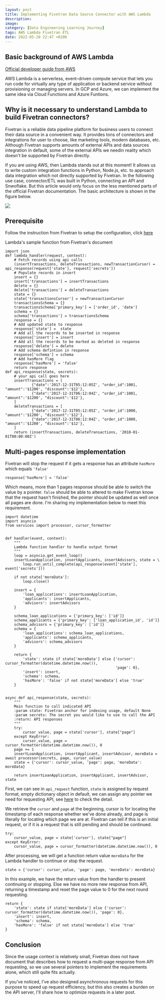 ```yaml
---
layout: post
title: Implementing Fivetran Data Source Connector with AWS Lambda
description: 
image: 
category: [Data Engineering Learning Journey]
tags: AWS Lambda Fivetran ETL
date: 2022-05-28 22:47 +0200
---
```

## Basic background of AWS Lambda

[Official developer guide from AWS](https://aws.amazon.com/getting-started/hands-on/run-serverless-code/)

AWS Lambda is a serverless, event-driven compute service that lets you run code for virtually any type of application or backend service without provisioning or managing servers. In GCP and Azure, we can implement the same idea via Cloud Functions and Azure Funtions.


## Why is it necessary to understand Lambda to build Fivetran connectors?

Fivetran is a reliable data pipeline platform for business users to connect their data source in a convenient way. It provides tons of connectors and integrations for user to choose, like marketing tools, modern databases, etc. Although Fivetran supports amounts of external APIs and data sources integration in default, some of the external APIs we needin reality which doesn't be supported by Fivetran directly. 

If you are using AWS, then Lambda stands out at this moment! It allows us to write custom integration functions in Python, Node.js, etc. to approach data integration which not directly supported by Fivetran. In the following use case, connector/ETL was built in Python, connecting an API and Snwoflake. But this article would only focus on the less mentioned parts of the official Fivetran documentation. The basic architecture is shown in the figure below.


[ ![](https://s3.eu-central-1.amazonaws.com/samueltyh.github.io/posts/Fivetran_lambda.drawio.png)](https://s3.eu-central-1.amazonaws.com/samueltyh.github.io/posts/Fivetran_lambda.drawio.png)


## Prerequisite

Follow the instruction from Fivetran to setup the configuration, click [here](https://fivetran.com/docs/functions/aws-lambda)

Lambda's sample function from Fivetran's document

```
import json
def lambda_handler(request, context):
    # Fetch records using api calls
    (insertTransactions, deleteTransactions, newTransactionCursor) = api_response(request['state'], request['secrets'])    
    # Populate records in insert    
    insert = {}    
    insert['transactions'] = insertTransactions    
    delete = {}
    delete['transactions'] = deleteTransactions    
    state = {}
    state['transactionsCursor'] = newTransactionCursor    
    transactionsSchema = {}
    transactionsSchema['primary_key'] = ['order_id', 'date']    
    schema = {}
    schema['transactions'] = transactionsSchema    
    response = {}    
    # Add updated state to response
    response['state'] =  state    
    # Add all the records to be inserted in response
    response['insert'] = insert    
    # Add all the records to be marked as deleted in response
    response['delete'] = delete    
    # Add schema defintion in response
    response['schema'] = schema    
    # Add hasMore flag
    response['hasMore'] = 'false'    
    return response	
def api_response(state, secrets):
    # your api call goes here
    insertTransactions = [
            {"date":'2017-12-31T05:12:05Z', "order_id":1001, "amount":'$1200', "discount":'$12'},
            {"date":'2017-12-31T06:12:04Z', "order_id":1001, "amount":'$1200', "discount":'$12'},
    ]    
    deleteTransactions = [
            {"date":'2017-12-31T05:12:05Z', "order_id":1000, "amount":'$1200', "discount":'$12'},
            {"date":'2017-12-31T06:12:04Z', "order_id":1000, "amount":'$1200', "discount":'$12'},
    ]    
    return (insertTransactions, deleteTransactions, '2018-01-01T00:00:00Z')
```


## Multi-pages response implementation

Fivetran will stop the request if it gets a response has an attribute `hasMore` which equals `'false'`

```
response['hasMore'] = 'false'
```

Which means, more than 1 pages response should be able to switch the value by a pointer. `false` should be able to altered to make Fivetran know that the request hasn't finished, the pointer should be updated as well once all pages are done. I'm sharing my implementation below to meet this requirement.

```
import datetime
import asyncio
from services import processor, cursor_formatter


def handler(event, context):
    """
    Lambda function handler to handle output format
    """
    loop = asyncio.get_event_loop()
    insertLoanApplication, insertApplicants, insertAdvisors, state = \
        loop.run_until_complete(api_response(event['state'], event['secrets']))

    if not state['moreData']:
        loop.close()

    insert = {
        'loan_applications': insertLoanApplication,
        'applicants': insertApplicants,
        'advisors': insertAdvisors
    }

    schema_loan_applications = {'primary_key': ['id']}
    schema_applicants = {'primary_key': ['loan_application_id', 'id']}
    schema_advisors = {'primary_key': ['id']}
    schema = {
        'loan_applications': schema_loan_applications,
        'applicants': schema_applicants,
        'advisors': schema_advisors
    }

    return {
        'state': state if state['moreData'] else {'cursor': cursor_formatter(datetime.datetime.now()),
                                                  'page': 0},
        'insert': insert,
        'schema': schema,
        'hasMore': 'false' if not state['moreData'] else 'true'
    }


async def api_response(state, secrets):
    """
    Main function to call indicated API
    :param state: Fivetran anchor for indexing usage, default None
    :param secrets: The secret you would like to use to call the API
    :return: API responses
    """
    try:
        cursor_value, page = state['cursor'], state["page"]
    except KeyError:
        cursor_value, page = cursor_formatter(datetime.datetime.now()), 0
    page += 1
    insertLoanApplication, insertApplicant, insertAdvisor, moreData = await processor(secrets, page, cursor_value)
    state = {'cursor': cursor_value, 'page': page, 'moreData': moreData}

    return insertLoanApplication, insertApplicant, insertAdvisor, state
```

First, we can see in `api_request` function, `state` is assigned by request format, empty dictionary object in default, we can assign any pointer we need for requesting API, see [here](https://fivetran.com/docs/functions/aws-lambda/sample-functions#samplefunctionrequest) to check the detail.

We retrieve the `cursor` and `page` at the beginning, cursor is for locating the timestamp of each response whether we've done already, and page is literally for locating which page we are at. Fivetran can tell if this is an initial request, or if it is a request that is still pending and should be continued.

```
try:
    cursor_value, page = state['cursor'], state["page"]
except KeyError:
    cursor_value, page = cursor_formatter(datetime.datetime.now()), 0
```

After processing, we will get a function return value `moreData` for the Lambda handler to continue or stop the request.

```
state = {'cursor': cursor_value, 'page': page, 'moreData': moreData}
```

In this example, we have the return value from the handler to present continuing or stopping. Else we have no more new response from API, returning a timestamp and reset the page value to 0 for the next round requesting.

```
return {
    'state': state if state['moreData'] else {'cursor': cursor_formatter(datetime.datetime.now()), 'page': 0},
    'insert': insert,
    'schema': schema,
    'hasMore': 'false' if not state['moreData'] else 'true'
}
```

## Conclusion

Since the usage context is relatively small, Fivetran does not have document that describes how to request a multi-page response from API requesting, so we use several pointers to implement the requirements alone, which still quite fits actually.

If you've noticed, I've also designed asynchronous requests for this purpose to speed up request efficiency, but this also creates a burden on the API server, I'll share how to optimize requests in a later post.
